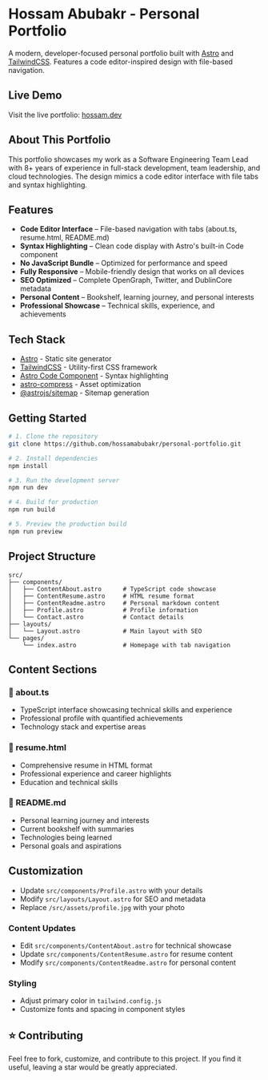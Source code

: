 # Hossam Abubakr - Personal Portfolio

A modern, developer-focused personal portfolio built with [Astro](https://astro.build/) and [TailwindCSS](https://tailwindcss.com/). Features a code editor-inspired design with file-based navigation.

## Live Demo

Visit the live portfolio: [hossam.dev](https://hossam.dev)

## About This Portfolio

This portfolio showcases my work as a Software Engineering Team Lead with 8+ years of experience in full-stack development, team leadership, and cloud technologies. The design mimics a code editor interface with file tabs and syntax highlighting.

## Features

- **Code Editor Interface** – File-based navigation with tabs (about.ts, resume.html, README.md)
- **Syntax Highlighting** – Clean code display with Astro's built-in Code component
- **No JavaScript Bundle** – Optimized for performance and speed
- **Fully Responsive** – Mobile-friendly design that works on all devices
- **SEO Optimized** – Complete OpenGraph, Twitter, and DublinCore metadata
- **Personal Content** – Bookshelf, learning journey, and personal interests
- **Professional Showcase** – Technical skills, experience, and achievements

## Tech Stack

- [Astro](https://astro.build/) - Static site generator
- [TailwindCSS](https://tailwindcss.com/) - Utility-first CSS framework
- [Astro Code Component](https://docs.astro.build/en/guides/components/#astro-components) - Syntax highlighting
- [astro-compress](https://github.com/astro-community/astro-compress) - Asset optimization
- [@astrojs/sitemap](https://docs.astro.build/en/guides/integrations-guide/sitemap/) - Sitemap generation

## Getting Started

```sh
# 1. Clone the repository
git clone https://github.com/hossamabubakr/personal-portfolio.git

# 2. Install dependencies
npm install

# 3. Run the development server
npm run dev

# 4. Build for production
npm run build

# 5. Preview the production build
npm run preview
```

## Project Structure

```grep
src/
├── components/
│   ├── ContentAbout.astro      # TypeScript code showcase
│   ├── ContentResume.astro     # HTML resume format
│   ├── ContentReadme.astro     # Personal markdown content
│   ├── Profile.astro           # Profile information
│   └── Contact.astro           # Contact details
├── layouts/
│   └── Layout.astro            # Main layout with SEO
└── pages/
    └── index.astro             # Homepage with tab navigation
```

## Content Sections

### 📄 about.ts

- TypeScript interface showcasing technical skills and experience
- Professional profile with quantified achievements
- Technology stack and expertise areas

### 📄 resume.html  

- Comprehensive resume in HTML format
- Professional experience and career highlights
- Education and technical skills

### 📄 README.md

- Personal learning journey and interests
- Current bookshelf with summaries
- Technologies being learned
- Personal goals and aspirations

## Customization

- Update `src/components/Profile.astro` with your details
- Modify `src/layouts/Layout.astro` for SEO and metadata
- Replace `/src/assets/profile.jpg` with your photo

### Content Updates

- Edit `src/components/ContentAbout.astro` for technical showcase
- Update `src/components/ContentResume.astro` for resume content
- Modify `src/components/ContentReadme.astro` for personal content

### Styling

- Adjust primary color in `tailwind.config.js`
- Customize fonts and spacing in component styles

## ⭐ Contributing

Feel free to fork, customize, and contribute to this project. If you find it useful, leaving a star would be greatly appreciated.
